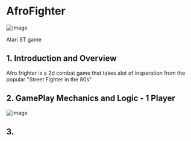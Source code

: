 # AfroFighter
![image](https://user-images.githubusercontent.com/104709648/212529671-aaf3128a-46be-4536-ab5d-d8c4a34cd39d.png)

Atari ST game 
## 1. Introduction and Overview

Afro frighter is a 2d combat game that takes alot of insperation from the popular "Street Fighter in the 80s"

## 2. GamePlay Mechanics and Logic - 1 Player
![image](https://user-images.githubusercontent.com/104709648/212529785-a10837c4-1dc7-4646-8011-113773aade3f.png)


## 3. 



